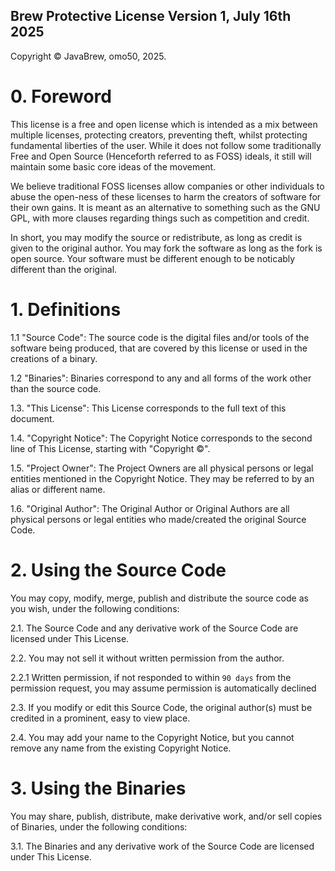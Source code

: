 ## Brew Protective License Version 1, July 16th 2025

Copyright © JavaBrew, omo50, 2025.

# 0. Foreword

This license is a free and open license which is intended as a mix between multiple licenses, protecting creators, preventing theft, whilst protecting fundamental liberties of the user. While it does not follow some traditionally Free and Open Source (Henceforth referred to as FOSS) ideals, it still will maintain some basic core ideas of the movement.

We believe traditional FOSS licenses allow companies or other individuals to abuse the open-ness of these licenses to harm the creators of software for their own gains.
It is meant as an alternative to something such as the GNU GPL, with more clauses regarding things such as competition and credit.

In short, you may modify the source or redistribute, as long as credit is given to the original author. You may fork the software as long as the fork is open source. Your software must be different enough to be noticably different than the original. 

# 1. Definitions

1.1 "Source Code":
The source code is the digital files and/or tools of the software being produced, that are covered by this license or used in the creations of a binary.

1.2 "Binaries":
Binaries correspond to any and all forms of the work other than the source code.

1.3. "This License":
This License corresponds to the full text of this document.

1.4. "Copyright Notice": 
The Copyright Notice corresponds to the second line of This License, starting with "Copyright ©".

1.5. "Project Owner":
The Project Owners are all physical persons or
legal entities mentioned in the Copyright Notice. They may be referred to by
an alias or different name.

1.6. "Original Author":
The Original Author or Original Authors are all physical persons or legal entities who made/created the original Source Code.

# 2. Using the Source Code
You may copy, modify, merge, publish and distribute the source code as you wish, under the following conditions:

2.1.
The Source Code and any derivative work of the Source Code are licensed
under This License.

2.2.
You may not sell it without written permission from the author.

2.2.1
Written permission, if not responded to within ``90 days`` from the permission request, you may assume permission is automatically declined

2.3.
If you modify or edit this Source Code, the original author(s) must be credited in a prominent, easy to view place.

2.4. 
You may add your name to the Copyright Notice, but you cannot remove
any name from the existing Copyright Notice.

# 3. Using the Binaries

You may share, publish, distribute, make derivative work, and/or sell copies
of Binaries, under the following conditions:

3.1.
The Binaries and any derivative work of the Source Code are licensed
under This License.
